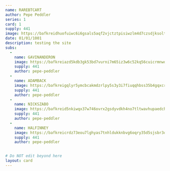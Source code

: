 ```yaml
---
name: RAREBTCART
author: Pepe Peddler
series: 1
card: 1
supply: 441
image: https://bafkreidhuofuiwc6i6gsals5aqf2vjctztpisiwzlm4d7czsdjksoltayi.ipfs.nftstorage.link/
date: 01/01/1001
description: testing the site
subs: 
  -
    name: GAVINANDERON
    image: https://bafkreiazd5kdb3gk53bd7vurni7m65iz3w6c52kq56cuicrmnwqdc3yntu.ipfs.nftstorage.link/
    supply: 441   
    author: pepe-peddler
  -
    name: ADAMBACK
    image: https://bafkreigqlyr5ymcbcakmdzrlpy5s3y3i7fiuqqhbss35b4gqxcr326xwaa.ipfs.nftstorage.link/
    supply: 441   
    author: pepe-peddler
  -
    name: NICKSZABO
    image: https://bafkreid5nkiwqx37w746ovrx2gsdyvdkh4no7tltwavhupaedchfd5xsoq.ipfs.nftstorage.link/
    supply: 441   
    author: pepe-peddler
  -
    name: HALFINNEY
    image: https://bafkreicrdz73eou7lghyas7tnhldukknbvg6oqry35d5sjsbr3oai6vluu.ipfs.nftstorage.link/
    supply: 441   
    author: pepe-peddler
    

# Do NOT edit beyond here
layout: card
---
```

